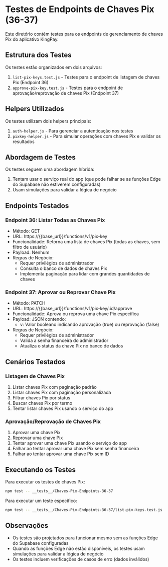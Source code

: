 # Testes de Endpoints de Chaves Pix (36-37)

Este diretório contém testes para os endpoints de gerenciamento de chaves Pix do aplicativo KingPay.

## Estrutura dos Testes

Os testes estão organizados em dois arquivos:

1. `list-pix-keys.test.js` - Testes para o endpoint de listagem de chaves Pix (Endpoint 36)
2. `approve-pix-key.test.js` - Testes para o endpoint de aprovação/reprovação de chaves Pix (Endpoint 37)

## Helpers Utilizados

Os testes utilizam dois helpers principais:

1. `auth-helper.js` - Para gerenciar a autenticação nos testes
2. `pixkey-helper.js` - Para simular operações com chaves Pix e validar os resultados

## Abordagem de Testes

Os testes seguem uma abordagem híbrida:

1. Tentam usar o serviço real do app (que pode falhar se as funções Edge do Supabase não estiverem configuradas)
2. Usam simulações para validar a lógica de negócio

## Endpoints Testados

### Endpoint 36: Listar Todas as Chaves Pix
- Método: GET
- URL: https://{{base_url}}/functions/v1/pix-key
- Funcionalidade: Retorna uma lista de chaves Pix (todas as chaves, sem filtro de usuário)
- Payload: Nenhum
- Regras de Negócio:
  - Requer privilégios de administrador
  - Consulta o banco de dados de chaves Pix
  - Implementa paginação para lidar com grandes quantidades de chaves

### Endpoint 37: Aprovar ou Reprovar Chave Pix
- Método: PATCH
- URL: https://{{base_url}}/functions/v1/pix-key/:id/approve
- Funcionalidade: Aprova ou reprova uma chave Pix específica
- Payload: JSON contendo:
  - v: Valor booleano indicando aprovação (true) ou reprovação (false)
- Regras de Negócio:
  - Requer privilégios de administrador
  - Valida a senha financeira do administrador
  - Atualiza o status da chave Pix no banco de dados

## Cenários Testados

### Listagem de Chaves Pix
1. Listar chaves Pix com paginação padrão
2. Listar chaves Pix com paginação personalizada
3. Filtrar chaves Pix por status
4. Buscar chaves Pix por termo
5. Tentar listar chaves Pix usando o serviço do app

### Aprovação/Reprovação de Chaves Pix
1. Aprovar uma chave Pix
2. Reprovar uma chave Pix
3. Tentar aprovar uma chave Pix usando o serviço do app
4. Falhar ao tentar aprovar uma chave Pix sem senha financeira
5. Falhar ao tentar aprovar uma chave Pix sem ID

## Executando os Testes

Para executar os testes de chaves Pix:

```bash
npm test -- __tests__/Chaves-Pix-Endpoints-36-37
```

Para executar um teste específico:

```bash
npm test -- __tests__/Chaves-Pix-Endpoints-36-37/list-pix-keys.test.js
```

## Observações

- Os testes são projetados para funcionar mesmo sem as funções Edge do Supabase configuradas
- Quando as funções Edge não estão disponíveis, os testes usam simulações para validar a lógica de negócio
- Os testes incluem verificações de casos de erro (dados inválidos) 